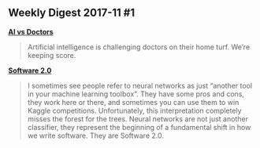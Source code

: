 ## Weekly Digest 2017-11 \#1

**[AI vs Doctors](https://www.strategy-business.com/article/Are-We-on-the-Verge-of-a-New-Golden-Age)**
> Artificial intelligence is challenging doctors on their home turf. We’re keeping score.

**[Software 2.0](https://medium.com/@karpathy/software-2-0-a64152b37c35)**
> I sometimes see people refer to neural networks as just “another tool in your machine learning toolbox”. They have some pros and cons, they work here or there, and sometimes you can use them to win Kaggle competitions. Unfortunately, this interpretation completely misses the forest for the trees. Neural networks are not just another classifier, they represent the beginning of a fundamental shift in how we write software. They are Software 2.0.

